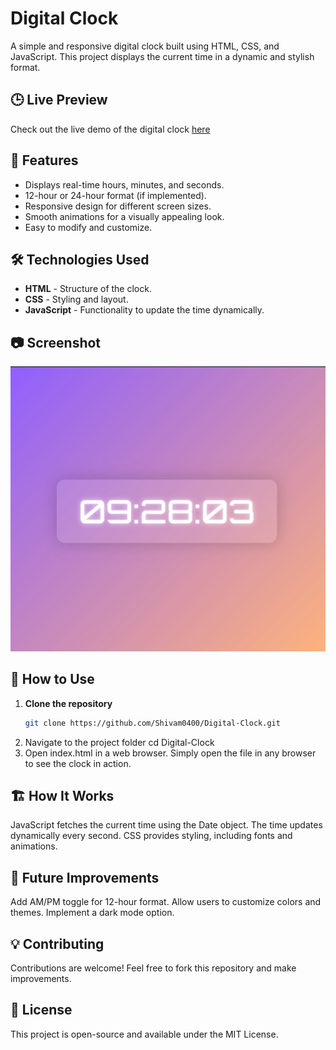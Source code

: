# Digital Clock

A simple and responsive digital clock built using HTML, CSS, and JavaScript. This project displays the current time in a dynamic and stylish format.

## 🕒 Live Preview

Check out the live demo of the digital clock [here](https://shivam0400.github.io/Digital-Clock/)  

## 📌 Features

- Displays real-time hours, minutes, and seconds.
- 12-hour or 24-hour format (if implemented).
- Responsive design for different screen sizes.
- Smooth animations for a visually appealing look.
- Easy to modify and customize.

## 🛠️ Technologies Used

- **HTML** - Structure of the clock.
- **CSS** - Styling and layout.
- **JavaScript** - Functionality to update the time dynamically.

## 📷 Screenshot

![Digital Clock Preview](digital_clock.png)

## 🚀 How to Use

1. **Clone the repository**  
   ```bash
   git clone https://github.com/Shivam0400/Digital-Clock.git
 2. Navigate to the project folder
     cd Digital-Clock
3. Open index.html in a web browser.
Simply open the file in any browser to see the clock in action.

## 🏗️ How It Works
JavaScript fetches the current time using the Date object.
The time updates dynamically every second.
CSS provides styling, including fonts and animations.

## 📌 Future Improvements
Add AM/PM toggle for 12-hour format.
Allow users to customize colors and themes.
Implement a dark mode option.

## 💡 Contributing
Contributions are welcome! Feel free to fork this repository and make improvements.

## 📜 License
This project is open-source and available under the MIT License.

